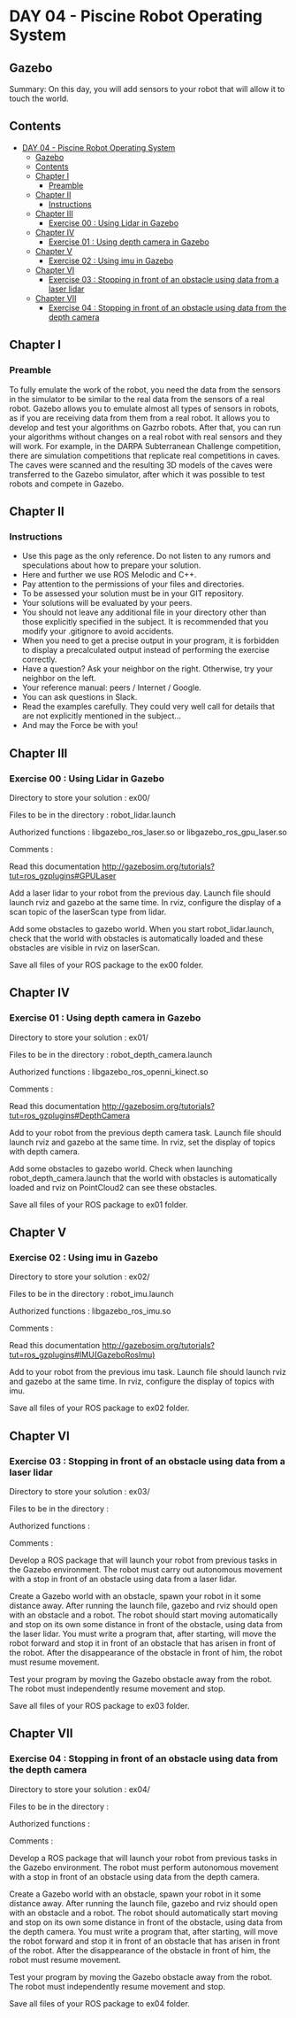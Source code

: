 # DAY 04 - Piscine Robot Operating System
## Gazebo
Summary: On this day, you will add sensors to your robot that will allow it to touch the world.
## Contents
<!-- TOC -->

- [DAY 04 - Piscine Robot Operating System](#day-04---piscine-robot-operating-system)
    - [Gazebo](#gazebo)
    - [Contents](#contents)
    - [Chapter I](#chapter-i)
        - [Preamble](#preamble)
    - [Chapter II](#chapter-ii)
        - [Instructions](#instructions)
    - [Chapter III](#chapter-iii)
        - [Exercise 00 : Using Lidar in Gazebo](#exercise-00--using-lidar-in-gazebo)
    - [Chapter IV](#chapter-iv)
        - [Exercise 01 : Using depth camera in Gazebo](#exercise-01--using-depth-camera-in-gazebo)
    - [Chapter V](#chapter-v)
        - [Exercise 02 : Using imu in Gazebo](#exercise-02--using-imu-in-gazebo)
    - [Chapter VI](#chapter-vi)
        - [Exercise 03 : Stopping in front of an obstacle using data from a laser lidar](#exercise-03--stopping-in-front-of-an-obstacle-using-data-from-a-laser-lidar)
    - [Chapter VII](#chapter-vii)
        - [Exercise 04 : Stopping in front of an obstacle using data from the depth camera](#exercise-04--stopping-in-front-of-an-obstacle-using-data-from-the-depth-camera)

<!-- /TOC -->
## Chapter I
### Preamble
To fully emulate the work of the robot, you need the data from the sensors in the simulator to be similar to the real data from the sensors of a real robot. Gazebo allows you to emulate almost all types of sensors in robots, as if you are receiving data from them from a real robot. It allows you to develop and test your algorithms on Gazrbo robots. After that, you can run your algorithms without changes on a real robot with real sensors and they will work. For example, in the DARPA Subterranean Challenge competition, there are simulation competitions that replicate real competitions in caves. The caves were scanned and the resulting 3D models of the caves were transferred to the Gazebo simulator, after which it was possible to test robots and compete in Gazebo. 

## Chapter II
### Instructions
* Use this page as the only reference. Do not listen to any rumors and speculations about how to prepare your solution.
* Here and further we use ROS Melodic and C++.
* Pay attention to the permissions of your files and directories.
* To be assessed your solution must be in your GIT repository.
* Your solutions will be evaluated by your peers.
* You should not leave any additional file in your directory other than those explicitly specified in the subject. It is recommended that you modify your .gitignore to avoid accidents.
* When you need to get a precise output in your program, it is forbidden to display a precalculated output instead of performing the exercise correctly.
* Have a question? Ask your neighbor on the right. Otherwise, try your neighbor on the left.
* Your reference manual: peers / Internet / Google.
* You can ask questions in Slack.
* Read the examples carefully. They could very well call for details that are not explicitly mentioned in the subject...
* And may the Force be with you!

## Chapter III
### Exercise 00 : Using Lidar in Gazebo
Directory to store your solution : ex00/

Files to be in the directory : robot_lidar.launch

Authorized functions : libgazebo_ros_laser.so or libgazebo_ros_gpu_laser.so

Comments :

Read this documentation 
http://gazebosim.org/tutorials?tut=ros_gzplugins#GPULaser

Add a laser lidar to your robot from the previous day. Launch file should launch rviz and gazebo at the same time. In rviz, configure the display of a scan topic of the laserScan type from lidar.

Add some obstacles to gazebo world. When you start robot_lidar.launch, check that the world with obstacles is automatically loaded and these obstacles are visible in rviz on laserScan.

Save all files of your ROS package to the ex00 folder.

## Chapter IV
### Exercise 01 : Using depth camera in Gazebo
Directory to store your solution : ex01/

Files to be in the directory : robot_depth_camera.launch

Authorized functions : libgazebo_ros_openni_kinect.so

Comments :

Read this documentation
http://gazebosim.org/tutorials?tut=ros_gzplugins#DepthCamera

Add to your robot from the previous depth camera task. Launch file should launch rviz and gazebo at the same time. In rviz, set the display of topics with depth camera.

Add some obstacles to gazebo world. Check when launching robot_depth_camera.launch that the world with obstacles is automatically loaded and rviz on PointCloud2 can see these obstacles.

Save all files of your ROS package to ex01 folder.

## Chapter V
### Exercise 02 : Using imu in Gazebo
Directory to store your solution : ex02/

Files to be in the directory : robot_imu.launch

Authorized functions : libgazebo_ros_imu.so

Comments :

Read this documentation 
http://gazebosim.org/tutorials?tut=ros_gzplugins#IMU(GazeboRosImu)

Add to your robot from the previous imu task. Launch file should launch rviz and gazebo at the same time. In rviz, configure the display of topics with imu.

Save all files of your ROS package to ex02 folder.

## Chapter VI
### Exercise 03 : Stopping in front of an obstacle using data from a laser lidar
Directory to store your solution : ex03/

Files to be in the directory : 

Authorized functions :

Comments :

Develop a ROS package that will launch your robot from previous tasks in the Gazebo environment. The robot must carry out autonomous movement with a stop in front of an obstacle using data from a laser lidar.

Create a Gazebo world with an obstacle, spawn your robot in it some distance away. After running the launch file, gazebo and rviz should open with an obstacle and a robot. The robot should start moving automatically and stop on its own some distance in front of the obstacle, using data from the laser lidar. You must write a program that, after starting, will move the robot forward and stop it in front of an obstacle that has arisen in front of the robot. After the disappearance of the obstacle in front of him, the robot must resume movement.

Test your program by moving the Gazebo obstacle away from the robot. The robot must independently resume movement and stop.

Save all files of your ROS package to ex03 folder.

## Chapter VII
### Exercise 04 : Stopping in front of an obstacle using data from the depth camera
Directory to store your solution : ex04/

Files to be in the directory : 

Authorized functions :

Comments :

Develop a ROS package that will launch your robot from previous tasks in the Gazebo environment. The robot must perform autonomous movement with a stop in front of an obstacle using data from the depth camera.

Create a Gazebo world with an obstacle, spawn your robot in it some distance away. After running the launch file, gazebo and rviz should open with an obstacle and a robot. The robot should automatically start moving and stop on its own some distance in front of the obstacle, using data from the depth camera. You must write a program that, after starting, will move the robot forward and stop it in front of an obstacle that has arisen in front of the robot. After the disappearance of the obstacle in front of him, the robot must resume movement.

Test your program by moving the Gazebo obstacle away from the robot. The robot must independently resume movement and stop.

Save all files of your ROS package to ex04 folder.